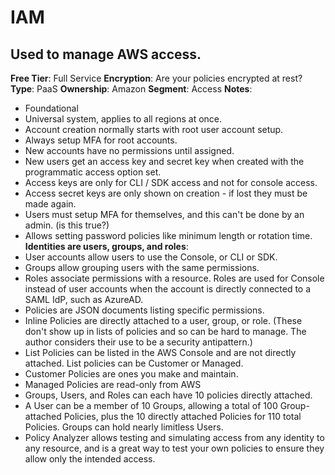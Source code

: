 # IAM
## Used to manage AWS access.
**Free Tier**: Full Service
**Encryption**: Are your policies encrypted at rest?
**Type**: PaaS
**Ownership**: Amazon
**Segment**: Access
**Notes**: 
- Foundational
- Universal system, applies to all regions at once.
- Account creation normally starts with root user account setup.
- Always setup MFA for root accounts.
- New accounts have no permissions until assigned.
- New users get an access key and secret key when created with the programmatic access option set.
- Access keys are only for CLI / SDK access and not for console access.
- Access secret keys are only shown on creation - if lost they must be made again.
- Users must setup MFA for themselves, and this can't be done by an admin. (is this true?)
- Allows setting password policies like minimum length or rotation time.
**Identities are users, groups, and roles**: 
- User accounts allow users to use the Console, or CLI or SDK.
- Groups allow grouping users with the same permissions.
- Roles associate permissions with a resource. Roles are used for Console instead of user accounts when the account is directly connected to a SAML IdP, such as AzureAD.
- Policies are JSON documents listing specific permissions.
- Inline Policies are directly attached to a user, group, or role. (These don't show up in lists of policies and so can be hard to manage. The author considers their use to be a security antipattern.)
- List Policies can be listed in the AWS Console and are not directly attached. List policies can be Customer or Managed.
- Customer Policies are ones you make and maintain.
- Managed Policies are read-only from AWS
- Groups, Users, and Roles can each have 10 policies directly attached.
- A User can be a member of 10 Groups, allowing a total of 100 Group-attached Policies, plus the 10 directly attached Policies for 110 total Policies. Groups can hold nearly limitless Users.
- Policy Analyzer allows testing and simulating access from any identity to any resource, and is a great way to test your own policies to ensure they allow only the intended access.
